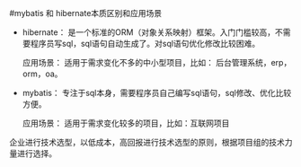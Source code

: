 #mybatis 和 hibernate本质区别和应用场景

 * hibernate： 是一个标准的ORM（对象关系映射）框架。入门门槛较高，不需要程序员写sql，sql语句自动生成了。对sql语句优化修改比较困难。

   应用场景： 适用于需求变化不多的中小型项目，比如： 后台管理系统，erp，orm，oa。

 * mybatis： 专注于sql本身，需要程序员自己编写sql语句，sql修改、优化比较方便。

   应用场景： 适用于需求变化较多的项目，比如：互联网项目

企业进行技术选型，以低成本，高回报进行技术选型的原则，根据项目组的技术力量进行选择。
